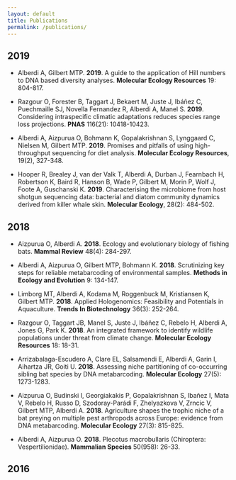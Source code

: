 ```yaml
---
layout: default
title: Publications
permalink: /publications/
---
```

## 2019
* Alberdi A, Gilbert MTP. **2019**. A guide to the application of Hill numbers to DNA based diversity analyses. **Molecular Ecology Resources** 19: 804-817.

* Razgour O, Forester B, Taggart J, Bekaert M, Juste J, Ibáñez C, Puechmaille SJ, Novella Fernandez R, Alberdi A, Manel S. **2019**. Considering intraspecific climatic adaptations reduces species range loss projections. **PNAS** 116(21): 10418-10423.

* Alberdi A, Aizpurua O, Bohmann K, Gopalakrishnan S, Lynggaard C, Nielsen M, Gilbert MTP. **2019**. Promises and pitfalls of using high-throughput sequencing for diet analysis. **Molecular Ecology Resources**, 19(2), 327-348.

* Hooper R, Brealey J, van der Valk T, Alberdi A, Durban J, Fearnbach H, Robertson K, Baird R, Hanson B, Wade P, Gilbert M, Morin P, Wolf J, Foote A, Guschanski K. **2019**. Characterising the microbiome from host shotgun sequencing data: bacterial and diatom community dynamics derived from killer whale skin. **Molecular Ecology**, 28(2): 484-502.

## 2018
* Aizpurua O, Alberdi A. **2018**. Ecology and evolutionary biology of fishing bats. **Mammal Review** 48(4): 284-297.

* Alberdi A, Aizpurua O, Gilbert MTP, Bohmann K. **2018**. Scrutinizing key steps for reliable metabarcoding of environmental samples. **Methods in Ecology and Evolution** 9: 134-147.

* Limborg MT, Alberdi A, Kodama M, Roggenbuck M, Kristiansen K, Gilbert MTP. **2018**. Applied Hologenomics: Feasibility and Potentials in Aquaculture. **Trends In Biotechnology** 36(3): 252-264.

* Razgour O, Taggart JB, Manel S, Juste J, Ibáñez C, Rebelo H, Alberdi A, Jones G, Park K. **2018**. An integrated framework to identify wildlife populations under threat from climate change. **Molecular Ecology Resources** 18: 18-31.

* Arrizabalaga-Escudero A, Clare EL, Salsamendi E, Alberdi A, Garin I, Aihartza JR, Goiti U. **2018**. Assessing niche partitioning of co-occurring sibling bat species by DNA metabarcoding. **Molecular Ecology** 27(5): 1273-1283.

* Aizpurua O, Budinski I, Georgiakakis P, Gopalakrishnan S, Ibañez I, Mata V, Rebelo H, Russo D, Szodoray-Parádi F, Zhelyazkova V, Zrncic V, Gilbert MTP, Alberdi A. **2018**. Agriculture shapes the trophic niche of a bat preying on multiple pest arthropods across Europe: evidence from DNA metabarcoding. **Molecular Ecology** 27(3): 815-825.

* Alberdi A, Aizpurua O. **2018**. Plecotus macrobullaris (Chiroptera: Vespertilionidae). **Mammalian Species** 50(958): 26-33.

## 2016
